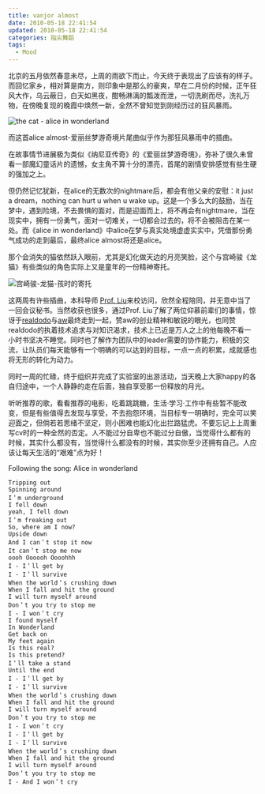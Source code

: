 ```yaml
---
title: vanjor almost
date: 2010-05-18 22:41:54
updated: 2010-05-18 22:41:54
categories: 指尖舞蹈
tags:
  - Mood
---
```


北京的五月依然春意未尽，上周的雨欲下而止，今天终于表现出了应该有的样子。而回忆家乡，相对算是南方，则印象中是那么的豪爽，早在二月份的时候，正午狂风大作，乌云蔽日，白天如黑夜，酣畅淋漓的瓢泼而泄，一切洗刷而尽，洗礼万物，在傍晚复现的晚霞中焕然一新，全然不曾知觉到刚经历过的狂风暴雨。

![the cat - alice in wonderland](https://ws1.sinaimg.cn/large/006tNbRwly1fynkus6j1pj30g5089jre.jpg)

<!-- more -->

而这首alice almost-爱丽丝梦游奇境片尾曲似乎作为那狂风暴雨中的插曲。

在故事情节进展极为类似《纳尼亚传奇》的《爱丽丝梦游奇境》，弥补了很久未曾看一部魔幻童话片的遗憾，女主角不算十分的漂亮，首尾的剧情安排感觉有些生硬的强加之上。

但仍然记忆犹新，在alice的无数次的nightmare后，都会有他父亲的安慰：it just a dream，nothing can hurt u when u wake up。这是一个多么大的鼓励，当在梦中，遇到险境，不去畏惧的面对，而是迎面而上，将不再会有nightmare，当在现实中，拥有一份勇气，面对一切难关，一切都会过去的，将不会被阻击在某一处。而《alice in wonderland》中alice在梦与真实处境虚虚实实中，凭借那份勇气成功的走到最后，最终alice almost将还是alice。

那个会消失的猫依然跃入眼前，尤其是幻化做天边的月亮笑脸，这个与宫崎骏《龙猫》有些类似的角色实际上又是童年的一份精神寄托。

![宫崎骏-龙猫-孩时的寄托](https://ws1.sinaimg.cn/large/006tNbRwly1fynkvh8iu8j30m80g3jsy.jpg)

这两周有许些插曲，本科导师 [Prof. Liu](http://www.dian.org.cn)来校访问，欣然全程陪同，并无意中当了一回会议秘书。当然收获也很多，通过Prof. Liu了解了两位仰慕前辈们的事情，惊讶于[realdodo](http://www.realdodo.com/)与[aw](http://www.awflasher.com)最终走到一起，赞aw的创业精神和敏锐的眼光，也同赞realdodo的执着技术追求与对知识渴求，技术上已近是万人之上的他每晚不看一小时书坚决不睡觉。同时也了解作为团队中的leader需要的协作能力，积极的交流，让队员们每天能够有一个明确的可以达到的目标，一点一点的积累，成就感也将无形的转化为动力。

同时一周的忙碌，终于组织并完成了实验室的出游活动，当天晚上大家happy的各自归途中，一个人静静的走在后面，独自享受那一份释放的月光。

听听推荐的歌，看看推荐的电影，吃着跳跳糖，生活·学习·工作中有些暂不能改变，但是有些值得去发现与享受，不去抱怨环境，当目标专一明确时，完全可以笑迎面之，但倘若若思绪不坚定，则小困难也能幻化出拦路猛虎。不要忘记上上周重写cv时的一种全然的否定。人不能过分自卑也不能过分自傲，当觉得什么都有的时候，其实什么都没有，当觉得什么都没有的时候，其实你至少还拥有自己。人应该让每天生活的“艰难”点为好！

Following the song: Alice in wonderland

    Tripping out
    Spinning around
    I＇m underground
    I fell down
    yeah, I fell down
    I＇m freaking out
    So, where am I now?
    Upside down
    And I can＇t stop it now
    It can＇t stop me now
    oooh Oooooh Oooohhh
    I - I＇ll get by
    I - I＇ll survive
    When the world＇s crushing down
    When I fall and hit the ground
    I will turn myself around
    Don＇t you try to stop me
    I - I won＇t cry
    I found myself
    In Wonderland
    Get back on
    My feet again
    Is this real?
    Is this pretend?
    I＇ll take a stand
    Until the end
    I - I＇ll get by
    I - I＇ll survive
    When the world＇s crushing down
    When I fall and hit the ground
    I will turn myself around
    Don＇t you try to stop me
    I - I won＇t cry
    I - I＇ll get by
    I - I＇ll survive
    When the world＇s crushing down
    When I fall and hit the ground
    I will turn myself around
    Don＇t you try to stop me
    I - And I won＇t cry